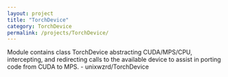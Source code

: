 ```yaml
---
layout: project
title: "TorchDevice"
category: TorchDevice
permalink: /projects/TorchDevice/
---
```


Module contains class TorchDevice abstracting CUDA/MPS/CPU, intercepting, and redirecting calls to the available device to assist in porting code from CUDA to MPS. - unixwzrd/TorchDevice